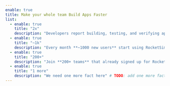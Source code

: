 ```yaml
---
enable: true
title: Make your whole team Build Apps Faster
list:
  - enable: true
    title: "2x"
    description: "Developers report building, testing, and verifying apps **up to 2x faster** with RocketSim."
  - enable: true
    title: "~1k"
    description: "Every month **~1000 new users** start using RocketSim"
  - enable: true
    title: "200+"
    description: "Join **200+ teams** that already signed up for RocketSim for Teams"
  - enable: true
    title: "1 more"
    description: "We need one more fact here" # TODO: add one more fact
---
```

